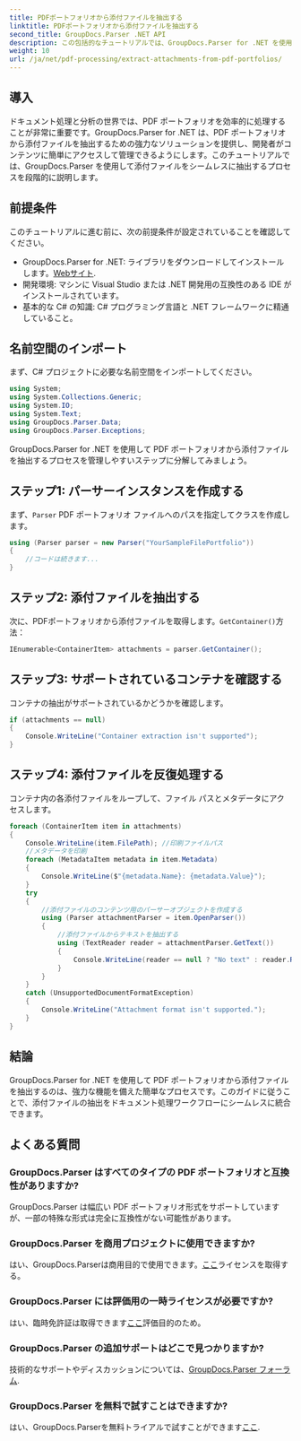 ```yaml
---
title: PDFポートフォリオから添付ファイルを抽出する
linktitle: PDFポートフォリオから添付ファイルを抽出する
second_title: GroupDocs.Parser .NET API
description: この包括的なチュートリアルでは、GroupDocs.Parser for .NET を使用して PDF ポートフォリオから添付ファイルを抽出する方法を学習します。
weight: 10
url: /ja/net/pdf-processing/extract-attachments-from-pdf-portfolios/
---
```

## 導入
ドキュメント処理と分析の世界では、PDF ポートフォリオを効率的に処理することが非常に重要です。GroupDocs.Parser for .NET は、PDF ポートフォリオから添付ファイルを抽出するための強力なソリューションを提供し、開発者がコンテンツに簡単にアクセスして管理できるようにします。このチュートリアルでは、GroupDocs.Parser を使用して添付ファイルをシームレスに抽出するプロセスを段階的に説明します。
## 前提条件
このチュートリアルに進む前に、次の前提条件が設定されていることを確認してください。
-  GroupDocs.Parser for .NET: ライブラリをダウンロードしてインストールします。[Webサイト](https://releases.groupdocs.com/parser/net/).
- 開発環境: マシンに Visual Studio または .NET 開発用の互換性のある IDE がインストールされています。
- 基本的な C# の知識: C# プログラミング言語と .NET フレームワークに精通していること。

## 名前空間のインポート
まず、C# プロジェクトに必要な名前空間をインポートしてください。
```csharp
using System;
using System.Collections.Generic;
using System.IO;
using System.Text;
using GroupDocs.Parser.Data;
using GroupDocs.Parser.Exceptions;
```
GroupDocs.Parser for .NET を使用して PDF ポートフォリオから添付ファイルを抽出するプロセスを管理しやすいステップに分解してみましょう。
## ステップ1: パーサーインスタンスを作成する
まず、`Parser` PDF ポートフォリオ ファイルへのパスを指定してクラスを作成します。
```csharp
using (Parser parser = new Parser("YourSampleFilePortfolio"))
{
    //コードは続きます...
}
```
## ステップ2: 添付ファイルを抽出する
次に、PDFポートフォリオから添付ファイルを取得します。`GetContainer()`方法：
```csharp
IEnumerable<ContainerItem> attachments = parser.GetContainer();
```
## ステップ3: サポートされているコンテナを確認する
コンテナの抽出がサポートされているかどうかを確認します。
```csharp
if (attachments == null)
{
    Console.WriteLine("Container extraction isn't supported");
}
```
## ステップ4: 添付ファイルを反復処理する
コンテナ内の各添付ファイルをループして、ファイル パスとメタデータにアクセスします。
```csharp
foreach (ContainerItem item in attachments)
{
    Console.WriteLine(item.FilePath); //印刷ファイルパス
    //メタデータを印刷
    foreach (MetadataItem metadata in item.Metadata)
    {
        Console.WriteLine($"{metadata.Name}: {metadata.Value}");
    }
    try
    {
        //添付ファイルのコンテンツ用のパーサーオブジェクトを作成する
        using (Parser attachmentParser = item.OpenParser())
        {
            //添付ファイルからテキストを抽出する
            using (TextReader reader = attachmentParser.GetText())
            {
                Console.WriteLine(reader == null ? "No text" : reader.ReadToEnd());
            }
        }
    }
    catch (UnsupportedDocumentFormatException)
    {
        Console.WriteLine("Attachment format isn't supported.");
    }
}
```

## 結論
GroupDocs.Parser for .NET を使用して PDF ポートフォリオから添付ファイルを抽出するのは、強力な機能を備えた簡単なプロセスです。このガイドに従うことで、添付ファイルの抽出をドキュメント処理ワークフローにシームレスに統合できます。

## よくある質問
### GroupDocs.Parser はすべてのタイプの PDF ポートフォリオと互換性がありますか?
GroupDocs.Parser は幅広い PDF ポートフォリオ形式をサポートしていますが、一部の特殊な形式は完全に互換性がない可能性があります。
### GroupDocs.Parser を商用プロジェクトに使用できますか?
はい、GroupDocs.Parserは商用目的で使用できます。[ここ](https://purchase.groupdocs.com/buy)ライセンスを取得する。
### GroupDocs.Parser には評価用の一時ライセンスが必要ですか?
はい、臨時免許証は取得できます[ここ](https://purchase.groupdocs.com/temporary-license/)評価目的のため。
### GroupDocs.Parser の追加サポートはどこで見つかりますか?
技術的なサポートやディスカッションについては、[GroupDocs.Parser フォーラム](https://forum.groupdocs.com/c/parser/17).
### GroupDocs.Parser を無料で試すことはできますか?
はい、GroupDocs.Parserを無料トライアルで試すことができます[ここ](https://releases.groupdocs.com/).